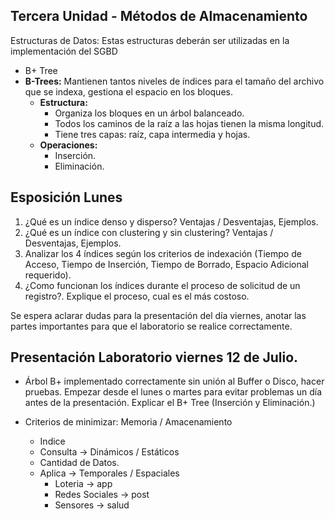 ## Tercera Unidad - Métodos de Almacenamiento

Estructuras de Datos: Estas estructuras deberán ser utilizadas en la implementación del SGBD

- B+ Tree
- **B-Trees:** Mantienen tantos niveles de índices para el tamaño del archivo que se indexa, gestiona el espacio en los bloques.
    - **Estructura:**
        - Organiza los bloques en un árbol balanceado.
        - Todos los caminos de la raíz a las hojas tienen la misma longitud.
        - Tiene tres capas: raíz, capa intermedia y hojas.
    - **Operaciones:**
        - Inserción.
        - Eliminación.

## Esposición Lunes

1. ¿Qué es un índice denso y disperso? Ventajas / Desventajas, Ejemplos.
2. ¿Qué es un índice con clustering y sin clustering? Ventajas / Desventajas, Ejemplos.
3. Analizar los 4 índices según los criterios de indexación (Tiempo de Acceso, Tiempo de Inserción, Tiempo de Borrado, Espacio Adicional requerido).
4. ¿Como funcionan los índices durante el proceso de solicitud de un registro?. Explique el proceso, cual es el más costoso.

Se espera aclarar dudas para la presentación del día viernes, anotar las partes importantes para que el laboratorio se realice correctamente.

## Presentación Laboratorio viernes 12 de Julio.

- Árbol B+ implementado correctamente sin unión al Buffer o Disco, hacer pruebas. Empezar desde el lunes o martes para evitar problemas un día antes de la presentación. Explicar el B+ Tree (Inserción y Eliminación.)

- Criterios de minimizar: Memoria / Amacenamiento
    - Indice
    - Consulta -> Dinámicos / Estáticos
    - Cantidad de Datos.
    - Aplica -> Temporales / Espaciales
        - Loteria -> app
        - Redes Sociales -> post
        - Sensores -> salud